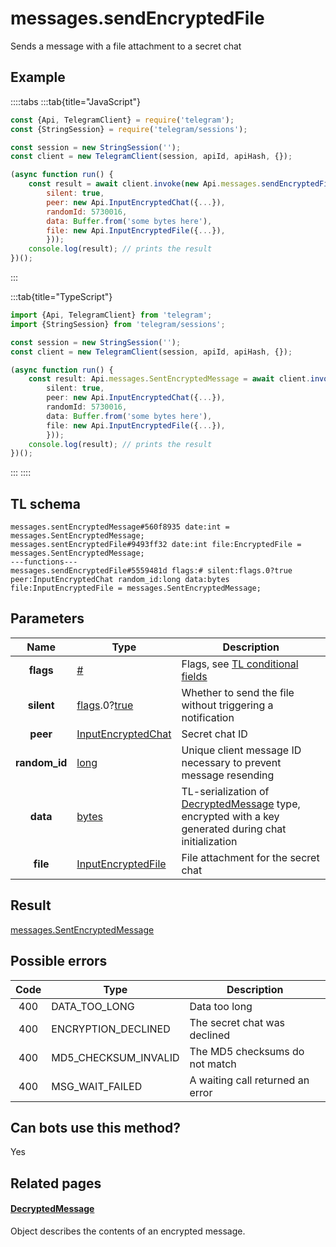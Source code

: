 # messages.sendEncryptedFile

Sends a message with a file attachment to a secret chat

## Example

::::tabs
:::tab{title="JavaScript"}

```js
const {Api, TelegramClient} = require('telegram');
const {StringSession} = require('telegram/sessions');

const session = new StringSession('');
const client = new TelegramClient(session, apiId, apiHash, {});

(async function run() {
    const result = await client.invoke(new Api.messages.sendEncryptedFile({
		silent: true,
		peer: new Api.InputEncryptedChat({...}),
		randomId: 5730016,
		data: Buffer.from('some bytes here'),
		file: new Api.InputEncryptedFile({...}),
		}));
    console.log(result); // prints the result
})();

```

:::

:::tab{title="TypeScript"}

```ts
import {Api, TelegramClient} from 'telegram';
import {StringSession} from 'telegram/sessions';

const session = new StringSession('');
const client = new TelegramClient(session, apiId, apiHash, {});

(async function run() {
    const result: Api.messages.SentEncryptedMessage = await client.invoke(new Api.messages.sendEncryptedFile({
		silent: true,
		peer: new Api.InputEncryptedChat({...}),
		randomId: 5730016,
		data: Buffer.from('some bytes here'),
		file: new Api.InputEncryptedFile({...}),
		}));
    console.log(result); // prints the result
})();

```

:::
::::

## TL schema

```
messages.sentEncryptedMessage#560f8935 date:int = messages.SentEncryptedMessage;
messages.sentEncryptedFile#9493ff32 date:int file:EncryptedFile = messages.SentEncryptedMessage;
---functions---
messages.sendEncryptedFile#5559481d flags:# silent:flags.0?true peer:InputEncryptedChat random_id:long data:bytes file:InputEncryptedFile = messages.SentEncryptedMessage;
```

## Parameters

|     Name      | Type                                                                                                                              | Description                                                                                                                                             |
| :-----------: | --------------------------------------------------------------------------------------------------------------------------------- | ------------------------------------------------------------------------------------------------------------------------------------------------------- |
|   **flags**   | [#](https://core.telegram.org/type/%23)                                                                                           | Flags, see [TL conditional fields](https://core.telegram.org/mtproto/TL-combinators#conditional-fields)                                                 |
|  **silent**   | [flags](https://core.telegram.org/mtproto/TL-combinators#conditional-fields).0?[true](https://core.telegram.org/constructor/true) | Whether to send the file without triggering a notification                                                                                              |
|   **peer**    | [InputEncryptedChat](https://core.telegram.org/type/InputEncryptedChat)                                                           | Secret chat ID                                                                                                                                          |
| **random_id** | [long](https://core.telegram.org/type/long)                                                                                       | Unique client message ID necessary to prevent message resending                                                                                         |
|   **data**    | [bytes](https://core.telegram.org/type/bytes)                                                                                     | TL-serialization of [DecryptedMessage](https://core.telegram.org/type/DecryptedMessage) type, encrypted with a key generated during chat initialization |
|   **file**    | [InputEncryptedFile](https://core.telegram.org/type/InputEncryptedFile)                                                           | File attachment for the secret chat                                                                                                                     |

## Result

[messages.SentEncryptedMessage](https://core.telegram.org/type/messages.SentEncryptedMessage)

## Possible errors

| Code | Type                 | Description                      |
| :--: | -------------------- | -------------------------------- |
| 400  | DATA_TOO_LONG        | Data too long                    |
| 400  | ENCRYPTION_DECLINED  | The secret chat was declined     |
| 400  | MD5_CHECKSUM_INVALID | The MD5 checksums do not match   |
| 400  | MSG_WAIT_FAILED      | A waiting call returned an error |

## Can bots use this method?

Yes

## Related pages

#### [DecryptedMessage](https://core.telegram.org/type/DecryptedMessage)

Object describes the contents of an encrypted message.
